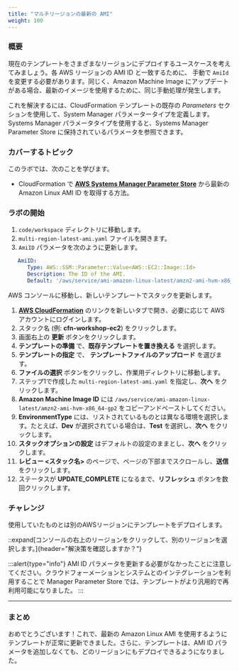 ```yaml
---
title: "マルチリージョンの最新の AMI"
weight: 100
---
```


### 概要
現在のテンプレートをさまざまなリージョンにデプロイするユースケースを考えてみましょう。各 AWS リージョンの AMI ID と一致するために、 手動で `AmiId` を変更する必要があります。同じく、Amazon Machine Image にアップデートがある場合、最新のイメージを使用するために、同じ手動処理が発生します。

これを解決するには、CloudFormation テンプレートの既存の _Parameters_ セクションを使用して、System Manager パラメータータイプを定義します。Systems Manager パラメータタイプを使用すると、Systems Manager Parameter Store に保持されているパラメータを参照できます。

### カバーするトピック
このラボでは、次のことを学びます。

+ CloudFormation で **[AWS Systems Manager Parameter Store](https://aws.amazon.com/jp/blogs/news/query-for-the-latest-amazon-linux-ami-ids-using-aws-systems-manager-parameter-store/)** から最新の Amazon Linux AMI ID を取得する方法。

### ラボの開始

1. `code/workspace` ディレクトリに移動します。
1. `multi-region-latest-ami.yaml` ファイルを開きます。
1. `AmiID` パラメータを次のように更新します。

```yaml
   AmiID:
      Type: AWS::SSM::Parameter::Value<AWS::EC2::Image::Id>
      Description: The ID of the AMI.
      Default: '/aws/service/ami-amazon-linux-latest/amzn2-ami-hvm-x86_64-gp2'
```

AWS コンソールに移動し、新しいテンプレートでスタックを更新します。

1. **[AWS CloudFormation](https://console.aws.amazon.com/cloudformation)** のリンクを新しいタブで開き、必要に応じて AWS アカウントにログインします。
1. スタック名 (例: **cfn-workshop-ec2**) をクリックします。
1. 画面右上の **更新** ボタンをクリックします。
1. **テンプレートの準備** で、**既存テンプレートを置き換える** を選択します。
1. **テンプレートの指定** で、 **テンプレートファイルのアップロード** を選びます。
1. **ファイルの選択** ボタンをクリックし、作業用ディレクトリに移動します。
1. ステップ1で作成した `multi-region-latest-ami.yaml` を指定し、**次へ** をクリックします。
1. **Amazon Machine Image ID** には `/aws/service/ami-amazon-linux-latest/amzn2-ami-hvm-x86_64-gp2` をコピーアンドペーストしてください。
1. **EnvironmentType** には、リストされているものとは異なる環境を選択します。たとえば、**Dev** が選択されている場合は、**Test** を選択し、**次へ** をクリックします。
1. **スタックオプションの設定** はデフォルトの設定のままとし、**次へ** をクリックします。
1. **レビュー <スタック名>** のページで、ページの下部までスクロールし、**送信** をクリックします。
1. ステータスが **UPDATE_COMPLETE** になるまで、**リフレッシュ** ボタンを数回クリックします。

### チャレンジ
使用していたものとは別のAWSリージョンにテンプレートをデプロイします。

::expand[コンソールの右上のリージョンをクリックして、別のリージョンを選択します。]{header="解決策を確認しますか？"}

:::alert{type="info"}
AMI ID パラメータを更新する必要がなかったことに注意してください。クラウドフォーメーションとシステムとのインテグレーションを利用することで
Manager Parameter Store では、テンプレートがより汎用的で再利用可能になりました。
:::

---
### まとめ

おめでとうございます！これで、最新の Amazon Linux AMI を使用するようにテンプレートが正常に更新できました。さらに、テンプレートは、AMI ID パラメータを追加しなくても、どのリージョンにもデプロイできるようになりました。

